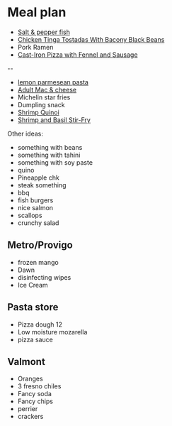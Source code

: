 # Meal plan

- [Salt & pepper fish](https://www.bonappetit.com/recipe/salt-and-pepper-fish)
- [Chicken Tinga Tostadas With Bacony Black Beans](https://www.bonappetit.com/recipe/chicken-tinga-tostadas)
- Pork Ramen
- [Cast-Iron Pizza with Fennel and Sausage](https://www.bonappetit.com/recipe/cast-iron-pizza-with-fennel-and-sausage)

--

- [lemon parmesean pasta](https://www.bonappetit.com/recipe/pasta-with-brown-butter-whole-lemon-and-parmesan)
- [Adult Mac & cheese](https://www.bonappetit.com/recipe/adult-mac-and-cheese)
- Michelin star fries
- Dumpling snack
- [Shrimp Quinoi](https://www.bonappetit.com/story/indian-ish-shrimp-quinoa-pulao)
- [Shrimp and Basil Stir-Fry](https://www.bonappetit.com/recipe/shrimp-and-basil-stir-fry)

Other ideas:

- something with beans
- something with tahini
- something with soy paste
- quino
- Pineapple chk
- steak something
- bbq
- fish burgers
- nice salmon
- scallops
- crunchy salad

## Metro/Provigo

- frozen mango
- Dawn
- disinfecting wipes
- Ice Cream

## Pasta store

- Pizza dough 12
- Low moisture mozarella
- pizza sauce

## Valmont

- Oranges
- 3 fresno chiles
- Fancy soda
- Fancy chips
- perrier
- crackers
